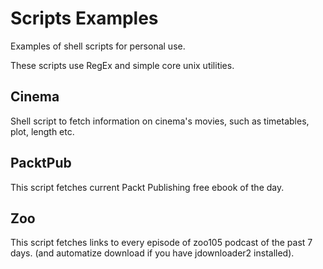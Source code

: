 # Scripts Examples

Examples of shell scripts for personal use.

These scripts use RegEx and simple core unix utilities.

## Cinema

Shell script to fetch information on cinema's movies, such as timetables, plot, length etc.

## PacktPub

This script fetches current Packt Publishing free ebook of the day.

## Zoo

This script fetches links to every episode of zoo105 podcast of the past 7 days.
(and automatize download if you have jdownloader2 installed).

